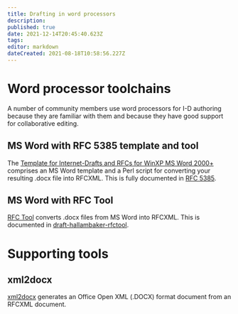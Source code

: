 ```yaml
---
title: Drafting in word processors
description: 
published: true
date: 2021-12-14T20:45:40.623Z
tags: 
editor: markdown
dateCreated: 2021-08-18T10:58:56.227Z
---
```


# Word processor toolchains
A number of community members use word processors for I-D authoring because they are familiar with them and because they have good support for collaborative editing.

## MS Word with RFC 5385 template and tool
The [Template for Internet-Drafts and RFCs for WinXP MS Word 2000+](https://www.strayalpha.com/tools/) comprises an MS Word template and a Perl script for converting your resulting .docx file into RFCXML.  This is fully documented in [RFC 5385](https://datatracker.ietf.org/doc/html/rfc5385).

## MS Word with RFC Tool
[RFC Tool](https://github.com/hallambaker/PHB-Build-Tools/tree/master/DocTools/rfctool) converts .docx files from MS Word into RFCXML.  This is documented in [draft-hallambaker-rfctool](https://datatracker.ietf.org/doc/html/draft-hallambaker-rfctool).

# Supporting tools

## xml2docx
[xml2docx](https://github.com/evyncke/xml2docx) generates an Office Open XML (.DOCX) format document from an RFCXML document.